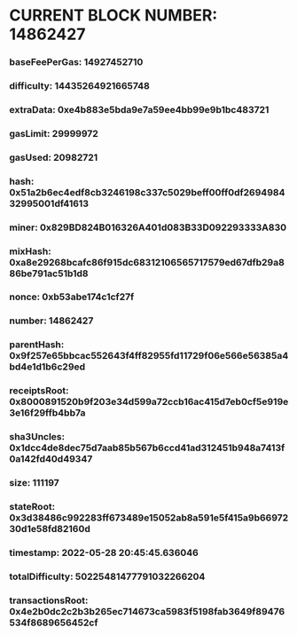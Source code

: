 # CURRENT BLOCK NUMBER: 14862427

### baseFeePerGas: 14927452710
### difficulty: 14435264921665748
### extraData: 0xe4b883e5bda9e7a59ee4bb99e9b1bc483721
### gasLimit: 29999972
### gasUsed: 20982721
### hash: 0x51a2b6ec4edf8cb3246198c337c5029beff00ff0df269498432995001df41613
### miner: 0x829BD824B016326A401d083B33D092293333A830
### mixHash: 0xa8e29268bcafc86f915dc68312106565717579ed67dfb29a886be791ac51b1d8
### nonce: 0xb53abe174c1cf27f
### number: 14862427
### parentHash: 0x9f257e65bbcac552643f4ff82955fd11729f06e566e56385a4bd4e1d1b6c29ed
### receiptsRoot: 0x8000891520b9f203e34d599a72ccb16ac415d7eb0cf5e919e3e16f29ffb4bb7a
### sha3Uncles: 0x1dcc4de8dec75d7aab85b567b6ccd41ad312451b948a7413f0a142fd40d49347
### size: 111197
### stateRoot: 0x3d38486c992283ff673489e15052ab8a591e5f415a9b6697230d1e58fd82160d
### timestamp: 2022-05-28 20:45:45.636046
### totalDifficulty: 50225481477791032266204
### transactionsRoot: 0x4e2b0dc2c2b3b265ec714673ca5983f5198fab3649f89476534f8689656452cf
